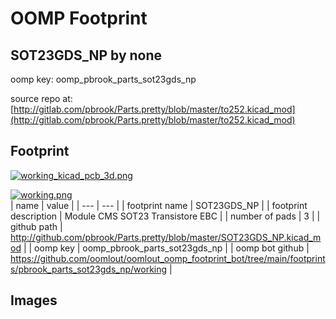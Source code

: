 # OOMP Footprint  
## SOT23GDS_NP  by none  
  
oomp key: oomp_pbrook_parts_sot23gds_np  
  
source repo at: [http://gitlab.com/pbrook/Parts.pretty/blob/master/to252.kicad_mod](http://gitlab.com/pbrook/Parts.pretty/blob/master/to252.kicad_mod)  
## Footprint  
  
[![working_kicad_pcb_3d.png](working_kicad_pcb_3d_600.png)](working_kicad_pcb_3d.png)  
  
[![working.png](working_600.png)](working.png)  
| name | value | 
| --- | --- | 
| footprint name | SOT23GDS_NP | 
| footprint description | Module CMS SOT23 Transistore EBC | 
| number of pads | 3 | 
| github path | http://github.com/pbrook/Parts.pretty/blob/master/SOT23GDS_NP.kicad_mod | 
| oomp key | oomp_pbrook_parts_sot23gds_np | 
| oomp bot github | https://github.com/oomlout/oomlout_oomp_footprint_bot/tree/main/footprints/pbrook_parts_sot23gds_np/working | 
## Images  
